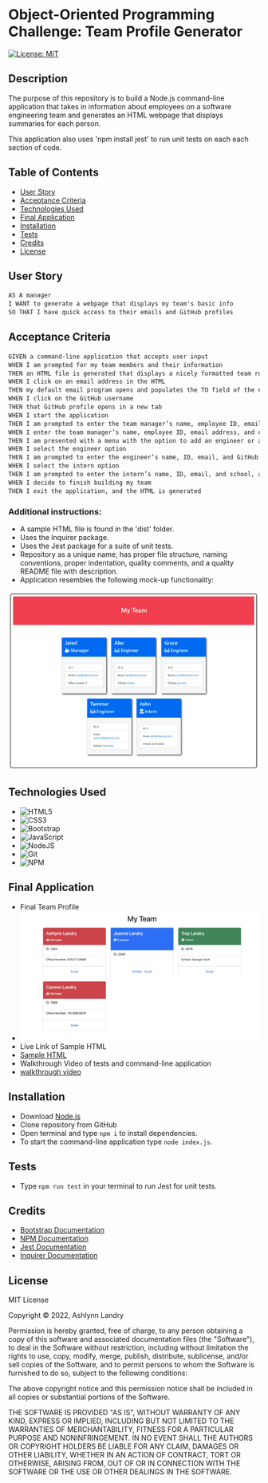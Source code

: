 # Object-Oriented Programming Challenge: Team Profile Generator 

[![License: MIT](https://img.shields.io/badge/License-MIT-yellow.svg)](https://opensource.org/licenses/MIT)

## Description
The purpose of this repository is to build a Node.js command-line application that takes in information about employees on a software engineering team and generates an HTML webpage that displays summaries for each person.

This application also uses 'npm install jest' to run unit tests on each each section of code.

## Table of Contents 
- [User Story](#user-story)
- [Acceptance Criteria](#acceptance-criteria)
- [Technologies Used](#technologies-used)
- [Final Application](#final-application)
- [Installation](#installation)
- [Tests](#tests)
- [Credits](#credits)
- [License](#license)

## User Story
```md
AS A manager
I WANT to generate a webpage that displays my team's basic info
SO THAT I have quick access to their emails and GitHub profiles
```

## Acceptance Criteria
```md
GIVEN a command-line application that accepts user input
WHEN I am prompted for my team members and their information
THEN an HTML file is generated that displays a nicely formatted team roster based on user input
WHEN I click on an email address in the HTML
THEN my default email program opens and populates the TO field of the email with the address
WHEN I click on the GitHub username
THEN that GitHub profile opens in a new tab
WHEN I start the application
THEN I am prompted to enter the team manager’s name, employee ID, email address, and office number
WHEN I enter the team manager’s name, employee ID, email address, and office number
THEN I am presented with a menu with the option to add an engineer or an intern or to finish building my team
WHEN I select the engineer option
THEN I am prompted to enter the engineer’s name, ID, email, and GitHub username, and I am taken back to the menu
WHEN I select the intern option
THEN I am prompted to enter the intern’s name, ID, email, and school, and I am taken back to the menu
WHEN I decide to finish building my team
THEN I exit the application, and the HTML is generated
```

### Additional instructions:
* A sample HTML file is found in the 'dist' folder.
* Uses the Inquirer package.
* Uses the Jest package for a suite of unit tests.
* Repository as a unique name, has proper file structure, naming conventions, proper indentation, quality comments, and a quality README file with description.
* Application resembles the following mock-up functionality: 

![screenshot of mock-up](/assets/images/mockup.png)

## Technologies Used
* ![HTML5](https://img.shields.io/badge/html5-%23E34F26.svg?style=for-the-badge&logo=html5&logoColor=white)
* ![CSS3](https://img.shields.io/badge/css3-%231572B6.svg?style=for-the-badge&logo=css3&logoColor=white)
* ![Bootstrap](https://img.shields.io/badge/bootstrap-%23563D7C.svg?style=for-the-badge&logo=bootstrap&logoColor=white)
* ![JavaScript](https://img.shields.io/badge/javascript-%23323330.svg?style=for-the-badge&logo=javascript&logoColor=%23F7DF1E)
* ![NodeJS](https://img.shields.io/badge/node.js-6DA55F?style=for-the-badge&logo=node.js&logoColor=white)
* ![Git](https://img.shields.io/badge/git-%23F05033.svg?style=for-the-badge&logo=git&logoColor=white)
* ![NPM](https://img.shields.io/badge/NPM-%23000000.svg?style=for-the-badge&logo=npm&logoColor=white)

## Final Application
* Final Team Profile
* ![screenshot of team profile html](./assets/images/final%20project.png)
* Live Link of Sample HTML
* [Sample HTML](https://ashclandry.github.io/profile-generator/)
* Walkthrough Video of tests and command-line application
* [walkthrough video](https://drive.google.com/file/d/1a8tYlFHF18B2e3QEAKdA7XiDEOojKtQN/view?usp=sharing)

## Installation
* Download [Node.js](https://nodejs.org/en/download/)
* Clone repository from GitHub 
* Open terminal and type `npm i` to install dependencies.
* To start the command-line application type `node index.js`. 

## Tests
* Type `npm run test` in your terminal to run Jest for unit tests.

## Credits
* [Bootstrap Documentation](!https://getbootstrap.com/docs/5.2/getting-started/introduction/)
* [NPM Documentation](!https://www.npmjs.com/)
* [Jest Documentation](!https://jestjs.io/docs/getting-started)
* [Inquirer Documentation](!https://www.npmjs.com/package/inquirer)

 ## License 
MIT License

Copyright © 2022, Ashlynn Landry

Permission is hereby granted, free of charge, to any person obtaining a copy
of this software and associated documentation files (the "Software"), to deal
in the Software without restriction, including without limitation the rights
to use, copy, modify, merge, publish, distribute, sublicense, and/or sell
copies of the Software, and to permit persons to whom the Software is
furnished to do so, subject to the following conditions:

The above copyright notice and this permission notice shall be included in all
copies or substantial portions of the Software.

THE SOFTWARE IS PROVIDED "AS IS", WITHOUT WARRANTY OF ANY KIND, EXPRESS OR
IMPLIED, INCLUDING BUT NOT LIMITED TO THE WARRANTIES OF MERCHANTABILITY,
FITNESS FOR A PARTICULAR PURPOSE AND NONINFRINGEMENT. IN NO EVENT SHALL THE
AUTHORS OR COPYRIGHT HOLDERS BE LIABLE FOR ANY CLAIM, DAMAGES OR OTHER
LIABILITY, WHETHER IN AN ACTION OF CONTRACT, TORT OR OTHERWISE, ARISING FROM,
OUT OF OR IN CONNECTION WITH THE SOFTWARE OR THE USE OR OTHER DEALINGS IN THE
SOFTWARE.
